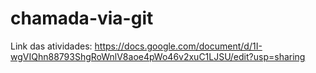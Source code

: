 # chamada-via-git
Link das atividades: https://docs.google.com/document/d/1I-wgVIQhn88793ShgRoWnlV8aoe4pWo46v2xuC1LJSU/edit?usp=sharing
